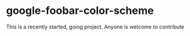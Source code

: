 # google-foobar-color-scheme
This is a recently started, going project. Anyone is welcome to contribute
